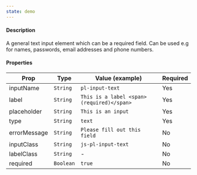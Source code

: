 ```yaml
---
state: demo
---
```


#### Description

A general text input element which can be a required field. Can be used e.g for names, passwords, email addresses and phone numbers.

#### Properties

| Prop         | Type      | Value (example)                           | Required |
| ------------ | --------- | ----------------------------------------- | -------- |
| inputName    | `String`  | `pl-input-text`                           | Yes      |
| label        | `String`  | `This is a label <span>(required)</span>` | Yes      |
| placeholder  | `String`  | `This is an input`                        | Yes      |
| type         | `String`  | `text`                                    | Yes      |
| errorMessage | `String`  | `Please fill out this field`              | No       |
| inputClass   | `String`  | `js-pl-input-text`                        | No       |
| labelClass   | `String`  | -                                         | No       |
| required     | `Boolean` | `true`                                    | No       |
